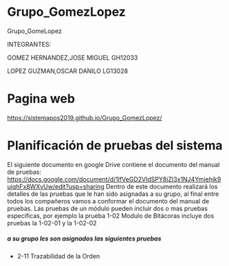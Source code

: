 # Grupo_GomezLopez
Grupo_GomeLopez

INTEGRANTES:  

GOMEZ HERNANDEZ,JOSE MIGUEL  GH12033


  LOPEZ GUZMAN,OSCAR DANILO    LG13028
  
# Pagina web

https://sistemapos2019.github.io/Grupo_GomezLopez/



# Planificación de pruebas del sistema
El siguiente documento en google Drive contiene el documento del manual de pruebas: 
https://docs.google.com/document/d/1lfVeGD2VIdSPY8jZI3x1NJ4Ymiehjk9uiqhFx8WXvUw/edit?usp=sharing
Dentro de este documento realizará los detalles de las pruebas que le han sido asignadas a su grupo, al final entre todos los compañeros vamos a conformar el documento del manual de pruebas. Las pruebas de un módulo pueden incluir dos o mas pruebas especificas, por ejemplo la prueba 1-02 Modulo de Bitácoras incluye dos pruebas la 1-02-01 y la 1-02-02


##### a su grupo les son asignados las siguientes pruebas
* 2-11 Trazabilidad de la Orden
